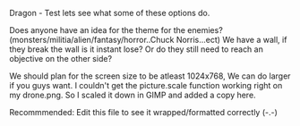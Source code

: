 Dragon - Test lets see what some of these options do.

Does anyone have an idea for the theme for the enemies? (monsters/militia/alien/fantasy/horror..Chuck Norris...ect)
We have a wall, if they break the wall is it instant lose?
Or do they still need to reach an objective on the other side?

We should plan for the screen size to be atleast 1024x768, We can do larger if you guys want. I couldn't get the picture.scale function working right on my drone.png. So I scaled it down in GIMP and added a copy here.

Recommmended: Edit this file to see it wrapped/formatted correctly (-.-)
